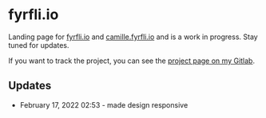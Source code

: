 # fyrfli.io

Landing page for [fyrfli.io](https://fyrfli.io) and [camille.fyrfli.io](https://camille.fyrfli.io) and is a work in progress. Stay tuned for updates.

If you want to track the project, you can see the [project page on my Gitlab](https://gitlab.fyrfli.io/camille/camille.fyrfli.io).

## Updates

- February 17, 2022 02:53 - made design responsive